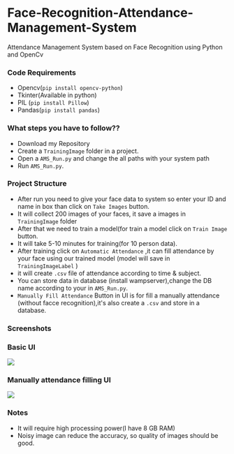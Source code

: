 # Face-Recognition-Attendance-Management-System
Attendance Management System based on Face Recognition using Python  and OpenCv  



### Code Requirements
- Opencv(`pip install opencv-python`)
- Tkinter(Available in python)
- PIL (`pip install Pillow`)
- Pandas(`pip install pandas`)

### What steps you have to follow??
- Download my Repository 
- Create a `TrainingImage` folder in a project.
- Open a `AMS_Run.py` and change the all paths with your system path
- Run `AMS_Run.py`.

### Project Structure

- After run you need to give your face data to system so enter your ID and name in box than click on `Take Images` button.
- It will collect 200 images of your faces, it save a images in `TrainingImage` folder
- After that we need to train a model(for train a model click on `Train Image` button.
- It will take 5-10 minutes for training(for 10 person data).
- After training click on `Automatic Attendance` ,it can fill attendance by your face using our trained model (model will save in `TrainingImageLabel` )
- it will create `.csv` file of attendance according to time & subject.
- You can store data in database (install wampserver),change the DB name according to your in `AMS_Run.py`.
- `Manually Fill Attendance` Button in UI is for fill a manually attendance (without facce recognition),it's also create a `.csv` and store in a database.

### Screenshots

### Basic UI
<img src="https://github.com/Pragya9ps/Face-Recognition-Attendance-System/blob/main/Screenshot%20(31).png">


### Manually attendance filling UI
<img src="https://github.com/Pragya9ps/Face-Recognition-Attendance-System/blob/main/Screenshot%20(35).png">




### Notes
- It will require high processing power(I have 8 GB RAM)
- Noisy image can reduce the accuracy, so quality of images should be good.


